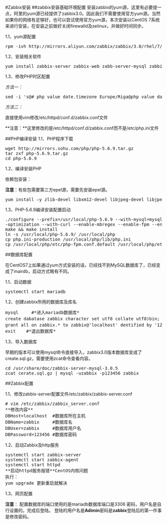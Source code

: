 #Zabbix安装
##zabbix安装基础环境配置
安装zabbix的yum源，这里有必要提一点，阿里的yum源已经提供了zabbix3.0。因此我们不需要使用官方yum源。当然如果你的网络有足够好，也可以尝试使用官方yum源，本次安装以CentOS 7系统来进行安装，在安装之前做好关闭firewalld及selinux，并做好时间同步。

1.1、yum源配置
<pre>
rpm -ivh http://mirrors.aliyun.com/zabbix/zabbix/3.0/rhel/7/x86_64/zabbix-release-3.0-1.el7.noarch.rpm
</pre>
1.2、安装相关软件
<pre>
yum install zabbix-server zabbix-web zabb-server-mysql zabbix-web-mysql mariadb-server mariadb zabbix-agent -y
</pre>
1.3、修改PHP时区配置

*方法一：*
<pre>
sed -i 's@# php_value date.timezone Europe/Riga@php_value date.timezone Asia/Shanghai@g' /etc/httpd/conf.d/zabbix.conf
</pre>
*方法二：*

直接使用vim修改/etc/httpd/conf.d/zabbix.conf文件

**注意：**这里修改的是/etc/httpd/conf.d/zabbix.conf而不是/etc/php.ini文件

##PHP编译安装
1.1、PHP程序下载

<pre>
wget http://mirrors.sohu.com/php/php-5.6.9.tar.gz
tar zxf php-5.6.9.tar.gz 
cd php-5.6.9
</pre>

1.2、编译安装PHP

依赖包安装：

**注意**：有些包需要第三方epel源，需要先安装epel源。
<pre>
yum install –y zlib-devel libxm12-devel libjpeg-devel libjpeg-turbo-devel libpng-devel gd-devel libcurl-devel libxslt-devel openssl-devel freetype-devel libmcrypt-devel mhash mcrypt
</pre>
1.3、PHP-5.6.9编译安装配置启动
<pre>
./configure --prefix=/usr/local/php-5.6.9 --with-mysql=mysqlnd --with-freetype-dir --with-jpeg-dir --with-png-dir --with-zlib --with-libxml-dir=/usr --with-gettext --with-mysqli --enable-xml --disable-rpath --enable-bcmath --enable-shmop --enable-sysvsem --enable-inline
-optimization --with-curl --enable-mbregex --enable-fpm --enable-mbstring --with-mcrypt --with-gd --enable-gd-native-ttf --with-penssl --with-mhash --enable-pentl --enable-sockets --with-xmlrpc --enable-zip --enable-soap --enable-short-tags --enable-static --with-xsl --with-fpm-user=www --with-fpm-group=www --enable-ftp --enable-opcache=no
make && make install
ln -s /usr/local/php-5.6.9/ /usr/local/php
cp php.ini-production /usr/local/php/lib/php.ini
cp /usr/local/php/etc/php-fpm.conf.default /usr/local/php/etc/php-fpm.conf
</pre>

##数据库配置

在CentOS7上如果通过yum方式安装的话，已经找不到MySQL数据库了，已经变成了mairdb，启动方式略有不同。

1.1、启动数据

<pre>
systemctl start mariadb
</pre>

1.2、创建zabbix所用的数据库及库名

<pre>
mysql     #*进入mariadb数据库*
create dabatase zabbix character set utf8 collate utf8)bin;      #*创建数据库*
grant all on zabbix.* to zabbix@'localhost' dentified by '123456'; #*给数据库授权*
exit    #*退出数据库*
</pre>

1.3、导入数据库

早期的版本可以使用mysql命令直接导入，zabbix3.0版本数据库变成了create.sql.gz，需要使用zcat命令查看内容。
<pre>
cd /usr/share/doc/zabbix-server-mysql-3.0.5
zcat cerate.sql.gz | mysql -uzabbix -p123456 zabbix
</pre>
##Zabbix配置

1.1、修改zabbix-server配置文件/etc/zabbix/zabbix-server.conf
<pre>
# vim /etc/zabbix/zabbix_server.conf
**修改内容**
DBHost=localhost  #数据库所在主机
DBName=zabbix     #数据库名
DBUser=zabbix     #数据库用户名
DBPassword=123456 #数据库密码
</pre>

1.2、启动Zabbix及http服务

<pre>
systemctl start zabbix-server
systemctl start zabbix-agent
systemctl start httpd
**启动httpd服务报错**CentOS内核问题
执行：
yum upgrade 更新重启就解决
</pre>

1.3、网页配置

**注意**：
配置数据库的端口使用的是mariadb数据库端口是3306
密码，用户名是自行设置的。完成后登陆。
登陆的用户名是**Adimin**密码是**zabbix**登陆后的第一件事是修改密码。
